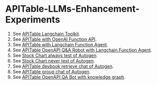 # APITable-LLMs-Enhancement-Experiments

1. See [APITable Langchain Toolkit](apitable_langchain_toolkit.ipynb).
2. See [APITable with OpenAI Function API](apitable_openai_function.ipynb).
3. See [APITable with Langchain Function Agent](apitable_openai_function.ipynb).
4. See [APITable OpenAPI Q&A Robot with Langchain Function Agent](apitable_devbook_function.ipynb).
5. See [Stock Chart always test of Autogen](stock_chart_always.ipynb).
6. See [Stock Chart never test of Autogen](stock_chart_never.ipynb).
7. See [APITable devbook retrieve chat of Autogen](apitable_devbook_retrievechat_autogen.ipynb).
8. See [APITable group chat of Autogen](apitable_groupchat_autogen.ipynb).
9. See [APITable OpenAPI QA Bot with knowledge graph](apitable_devbook_knowledge_graph.ipynb).
